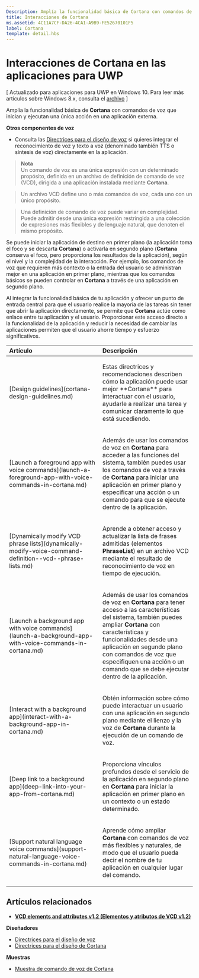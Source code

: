 ```yaml
---
Description: Amplía la funcionalidad básica de Cortana con comandos de voz que inician y ejecutan una acción única en una aplicación externa.
title: Interacciones de Cortana
ms.assetid: 4C11A7CF-DA26-4CA1-A9B9-FE52670101F5
label: Cortana
template: detail.hbs
---
```


# Interacciones de Cortana en las aplicaciones para UWP


\[ Actualizado para aplicaciones para UWP en Windows 10. Para leer más artículos sobre Windows 8.x, consulta el [archivo](http://go.microsoft.com/fwlink/p/?linkid=619132) \]

Amplía la funcionalidad básica de **Cortana** con comandos de voz que inician y ejecutan una única acción en una aplicación externa. 


**Otros componentes de voz**

-   Consulta las [Directrices para el diseño de voz](speech-interactions.md) si quieres integrar el reconocimiento de voz y texto a voz (denominado también TTS o síntesis de voz) directamente en la aplicación.

> **Nota**  
> Un comando de voz es una única expresión con un determinado propósito, definida en un archivo de definición de comando de voz (VCD), dirigida a una aplicación instalada mediante **Cortana**.

> Un archivo VCD define uno o más comandos de voz, cada uno con un único propósito.

> Una definición de comando de voz puede variar en complejidad. Puede admitir desde una única expresión restringida a una colección de expresiones más flexibles y de lenguaje natural, que denoten el mismo propósito.


Se puede iniciar la aplicación de destino en primer plano (la aplicación toma el foco y se descarta **Cortana**) o activarla en segundo plano (**Cortana** conserva el foco, pero proporciona los resultados de la aplicación), según el nivel y la complejidad de la interacción. Por ejemplo, los comandos de voz que requieren más contexto o la entrada del usuario se administran mejor en una aplicación en primer plano, mientras que los comandos básicos se pueden controlar en **Cortana** a través de una aplicación en segundo plano.

 

Al integrar la funcionalidad básica de tu aplicación y ofrecer un punto de entrada central para que el usuario realice la mayoría de las tareas sin tener que abrir la aplicación directamente, se permite que **Cortana** actúe como enlace entre tu aplicación y el usuario. Proporcionar este acceso directo a la funcionalidad de la aplicación y reducir la necesidad de cambiar las aplicaciones permiten que el usuario ahorre tiempo y esfuerzo significativos.


<table>
<colgroup>
<col width="50%" />
<col width="50%" />
</colgroup>
<thead>
<tr class="header">
<th align="left">Artículo</th>
<th align="left">Descripción</th>
</tr>
</thead>
<tbody>
<tr class="odd">
<td align="left"><p>[Design guidelines](cortana-design-guidelines.md)</p></td>
<td align="left"><p>Estas directrices y recomendaciones describen cómo la aplicación puede usar mejor **Cortana** para interactuar con el usuario, ayudarle a realizar una tarea y comunicar claramente lo que está sucediendo.</p></td>
</tr>
<tr class="even">
<td align="left"><p>[Launch a foreground app with voice commands](launch-a-foreground-app-with-voice-commands-in-cortana.md)</p></td>
<td align="left"><p>Además de usar los comandos de voz en <strong>Cortana</strong> para acceder a las funciones del sistema, también puedes usar los comandos de voz a través de <strong>Cortana</strong> para iniciar una aplicación en primer plano y especificar una acción o un comando para que se ejecute dentro de la aplicación.</p></td>
</tr>
<tr class="odd">
<td align="left"><p>[Dynamically modify VCD phrase lists](dynamically-modify-voice-command-definition--vcd--phrase-lists.md)</p></td>
<td align="left"><p>Aprende a obtener acceso y actualizar la lista de frases admitidas (elementos <strong>PhraseList</strong>) en un archivo VCD mediante el resultado de reconocimiento de voz en tiempo de ejecución.</p></td>
</tr>
<tr class="even">
<td align="left"><p>[Launch a background app with voice commands](launch-a-background-app-with-voice-commands-in-cortana.md)</p></td>
<td align="left"><p>Además de usar los comandos de voz en <strong>Cortana</strong> para tener acceso a las características del sistema, también puedes ampliar <strong>Cortana</strong> con características y funcionalidades desde una aplicación en segundo plano con comandos de voz que especifiquen una acción o un comando que se debe ejecutar dentro de la aplicación.</p></td>
</tr>
<tr class="odd">
<td align="left"><p>[Interact with a background app](interact-with-a-background-app-in-cortana.md)</p></td>
<td align="left"><p>Obtén información sobre cómo puede interactuar un usuario con una aplicación en segundo plano mediante el lienzo y la voz de <strong>Cortana</strong> durante la ejecución de un comando de voz.</p></td>
</tr>
<tr class="even">
<td align="left"><p>[Deep link to a background app](deep-link-into-your-app-from-cortana.md)</p></td>
<td align="left"><p>Proporciona vínculos profundos desde el servicio de la aplicación en segundo plano en <strong>Cortana</strong> para iniciar la aplicación en primer plano en un contexto o un estado determinado.</p></td>
</tr>
<tr class="odd">
<td align="left"><p>[Support natural language voice commands](support-natural-language-voice-commands-in-cortana.md)</p></td>
<td align="left"><p>Aprende cómo ampliar <strong>Cortana</strong> con comandos de voz más flexibles y naturales, de modo que el usuario pueda decir el nombre de tu aplicación en cualquier lugar del comando.</p></td>
</tr>
</tbody>
</table>

 

## <span id="related_topics"></span>Artículos relacionados


* [**VCD elements and attributes v1.2 (Elementos y atributos de VCD v1.2)**](https://msdn.microsoft.com/library/windows/apps/dn706593)

**Diseñadores**
* [Directrices para el diseño de voz](https://msdn.microsoft.com/library/windows/apps/dn596121)
* [Directrices para el diseño de Cortana](https://msdn.microsoft.com/library/windows/apps/dn974233)

**Muestras**
* [Muestra de comando de voz de Cortana](http://go.microsoft.com/fwlink/p/?LinkID=619899)
 

 






<!--HONumber=Mar16_HO4-->


